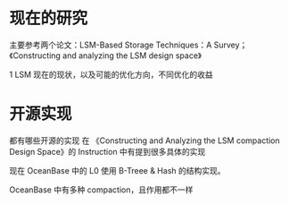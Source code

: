 # 现在的研究

主要参考两个论文：LSM-Based Storage Techniques：A Survey；《Constructing and analyzing the LSM design space》

1 LSM 现在的现状，以及可能的优化方向，不同优化的收益

# 开源实现
都有哪些开源的实现
在 《Constructing and Analyzing the LSM compaction Design Space》的 Instruction 中有提到很多具体的实现

现在 OceanBase 中的 L0 使用 B-Treee & Hash 的结构实现。

OceanBase 中有多种 compaction，且作用都不一样
